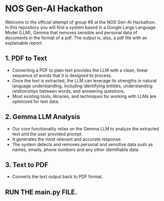 # NOS Gen-AI Hackathon

Welcome to the official attempt of group #8 at the NOS Gen-AI Hackathon. In this repository you will find a system based in a Google Large Language Model (LLM), Gemma that removes sensible and personal data of documents in the format of a pdf. The output is, also, a pdf file with an explainable report.

## 1. PDF to Text
 - Converting a PDF to plain text provides the LLM with a clean, linear sequence of words that it is designed to process. 
 - Once the text is extracted, the LLM can leverage its strengths in natural language understanding, including identifying entities, understanding relationships between words, and answering questions.
 - Most existing tools, libraries, and techniques for working with LLMs are optimized for text data.

## 2. Gemma LLM Analysis
 - Our core functionality relies on the Gemma LLM to analyze the extracted text and the user provided prompt.
 - It generates the most relevant and accurate response.
 - The system detects and removes personal and sensitive data sush as names, emails, phone numbers and any other identifiable data.

## 3. Text to PDF
 - Converts the text output back to PDF format.


## RUN THE main.py FILE.
